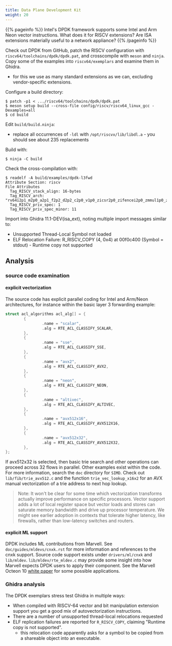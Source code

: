 ```yaml
---
title: Data Plane Development Kit
weight: 20
---
```


{{% pageinfo %}}
Intel's DPDK framework supports some Intel and Arm Neon vector instructions.  What does it for RISCV extensions?
Are ISA extensions materially useful to a network appliance?
{{% /pageinfo %}}

Check out DPDK from GitHub, patch the RISCV configuration with `riscv64/toolchains/dpdk/dpdk.pat`, and crosscompile with `meson`
and `ninja`.  Copy some of the examples into `riscv64/exemplars` and examine them in Ghidra.

* for this we use as many standard extensions as we can, excluding vendor-specific extensions.

Configure a build directory:

```console
$ patch -p1 < .../riscv64/toolchains/dpdk/dpdk.pat
$ meson setup build --cross-file config/riscv/riscv64_linux_gcc -Dexamples=all
$ cd build
```

Edit `build/build.ninja`:

* replace all occurrences of `-ldl` with `/opt/riscvx/lib/libdl.a` - you should see about 235 replacements

Build with:

```console
$ ninja -C build
```

Check the cross-compilation with:

```console
$ readelf -A build/examples/dpdk-l3fwd
Attribute Section: riscv
File Attributes
  Tag_RISCV_stack_align: 16-bytes
  Tag_RISCV_arch: "rv64i2p1_m2p0_a2p1_f2p2_d2p2_c2p0_v1p0_zicsr2p0_zifencei2p0_zmmul1p0_zba1p0_zbb1p0_zbc1p0_zbkb1p0_zbkc1p0_zbkx1p0_zvbb1p0_zvbc1p0_zve32f1p0_zve32x1p0_zve64d1p0_zve64f1p0_zve64x1p0_zvkb1p0_zvl128b1p0_zvl32b1p0_zvl64b1p0"
  Tag_RISCV_priv_spec: 1
  Tag_RISCV_priv_spec_minor: 11
```

Import into Ghidra 11.1-DEV(isa_ext), noting multiple import messages similar to:

* Unsupported Thread-Local Symbol not loaded
* ELF Relocation Failure: R_RISCV_COPY (4, 0x4) at 00f0c400 (Symbol = stdout) - Runtime copy not supported

## Analysis

### source code examination

#### explicit vectorization

The source code has explicit parallel coding for Intel and Arm/Neon architectures, for instance within
the basic layer 3 forwarding example:

```c
struct acl_algorithms acl_alg[] = {
        {
                .name = "scalar",
                .alg = RTE_ACL_CLASSIFY_SCALAR,
        },
        {
                .name = "sse",
                .alg = RTE_ACL_CLASSIFY_SSE,
        },
        {
                .name = "avx2",
                .alg = RTE_ACL_CLASSIFY_AVX2,
        },
        {
                .name = "neon",
                .alg = RTE_ACL_CLASSIFY_NEON,
        },
        {
                .name = "altivec",
                .alg = RTE_ACL_CLASSIFY_ALTIVEC,
        },
        {
                .name = "avx512x16",
                .alg = RTE_ACL_CLASSIFY_AVX512X16,
        },
        {
                .name = "avx512x32",
                .alg = RTE_ACL_CLASSIFY_AVX512X32,
        },
};
```

If avx512x32 is selected, then basic trie search and other operations can proceed across 32 flows in parallel.
Other examples exist within the code.  For more information, search the `doc` directory for `SIMD`.  Check out `lib/fib/trie_avx512.c`
and the function `trie_vec_lookup_x16x2` for an AVX manual vectorization of a trie address to next hop lookup.

>Note: It won't be clear for some time which vectorization transforms actually improve performance on specific processors.  Vector
>      support adds a lot of local register space but vector loads and stores can saturate memory bandwidth and drive up processor
>      temperature.  We might see earlier adoption in contexts that tolerate higher latency, like firewalls, rather than low-latency
>      switches and routers.

#### explicit ML support

DPDK includes ML contributions from Marvell.  See `doc/guides/mldevs/cnxk.rst` for more information and references to the cnxk support.
Source code support exists under `drivers/ml/cnxk` and `lib/mldev`.  `lib/mldev/rte_mldev.c` may provide some insight into how
Marvell expects DPDK users to apply their component.
See the Marvell Octeon 10 [white paper](https://www.marvell.com/content/dam/marvell/en/public-collateral/embedded-processors/marvell-octeon-10-dpu-platform-white-paper.pdf) for some possible applications.

### Ghidra analysis

The DPDK exemplars stress test Ghidra in multiple ways:

* When compiled with RISCV-64 vector and bit manipulation extension support you get a good mix of autovectorization instructions.
* There are a number of unsupported thread-local relocations requested
* ELF replication failures are reported for `R_RISCV_COPY`, claiming "Runtime copy is not supported".
    * this relocation code apparently asks for a symbol to be copied from a shareable object into an executable. 
